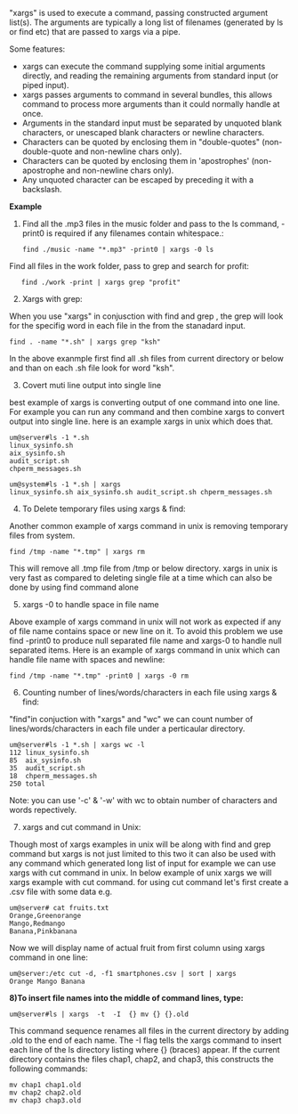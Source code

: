 "xargs" is used to execute a command, passing constructed argument list(s). The arguments are typically a long list of filenames (generated by ls or find etc) that are passed to xargs via a pipe.

Some features:

- xargs can execute the command supplying some initial arguments directly, and reading the remaining arguments from standard input (or piped input).
- xargs passes arguments to command in several bundles, this allows command to process more arguments than it could normally handle at once.
- Arguments in the standard input must be separated by unquoted blank characters, or unescaped blank characters or newline characters.
- Characters can be quoted by enclosing them in "double-quotes" (non-double-quote and non-newline chars only).
- Characters can be quoted by enclosing them in 'apostrophes' (non-apostrophe and non-newline chars only).
- Any unquoted character can be escaped by preceding it with a backslash.


**Example**

1) Find all the .mp3 files in the music folder and pass to the ls command, -print0 is required if any filenames contain whitespace.:

	   find ./music -name "*.mp3" -print0 | xargs -0 ls


Find all files in the work folder, pass to grep and search for profit:

	   find ./work -print | xargs grep "profit"


2) Xargs with grep:

When you use "xargs" in conjusction with find and grep , the grep will look for the specifig word in  each file in the from the stanadard input.
  
  	find . -name "*.sh" | xargs grep "ksh"

In the above exanmple first find all .sh  files from current directory or below and than on each .sh file look for word "ksh".

3) Covert muti line output into single line

best example of xargs is  converting output of one command into one line. For example you can run any command and then combine xargs to convert output into single line. here is an example xargs in unix which does that.
    
    um@server#ls -1 *.sh
    linux_sysinfo.sh
    aix_sysinfo.sh
    audit_script.sh
    chperm_messages.sh

    um@system#ls -1 *.sh | xargs
    linux_sysinfo.sh aix_sysinfo.sh audit_script.sh chperm_messages.sh

4) To Delete temporary files using xargs & find:

Another common example of xargs command in unix is removing temporary files from system.
    
    find /tmp -name "*.tmp" | xargs rm

This will remove all .tmp file from /tmp or below directory. xargs in unix is very fast as compared to deleting single file at a time which can also be done by using find command alone

5)  xargs -0 to handle space in file name

Above example of xargs command in unix will not work as expected if any of file name contains space or new line on it. To avoid this problem we use find -print0 to produce null separated file name and xargs-0 to handle null separated items. Here is an example of xargs command in unix which can handle file name with spaces and newline:
	
    find /tmp -name "*.tmp" -print0 | xargs -0 rm

6) Counting number of lines/words/characters in each file using xargs & find:

"find"in conjuction with "xargs" and "wc"  we can count number of lines/words/characters in each file under a perticaular directory.

    um@server#ls -1 *.sh | xargs wc -l 
    112 linux_sysinfo.sh
    85  aix_sysinfo.sh
    35  audit_script.sh
    18  chperm_messages.sh
    250 total

Note: you can use '-c' & '-w' with wc to obtain number of characters and words repectively.

7) xargs and cut command in Unix:

 Though most of xargs examples in unix will be along with find and grep command but xargs is not just limited to this two it can also be used with any command which generated long list of input for example we can use xargs with cut command in unix. In below example of unix xargs we will xargs example with cut command. for using cut command let's first create a .csv file with some data e.g.

    um@server# cat fruits.txt
    Orange,Greenorange
    Mango,Redmango
    Banana,Pinkbanana

Now we will display name of actual fruit from first column using xargs command in one line:

    um@server:/etc cut -d, -f1 smartphones.csv | sort | xargs
    Orange Mango Banana

**8)To insert file names into the middle of command lines, type:**

    um@server#ls | xargs  -t  -I  {} mv {} {}.old

This command sequence renames all files in the current directory by adding .old to the end of each name. The -I flag tells the xargs command to insert each line of the ls directory listing where {} (braces) appear. If the current directory contains the files chap1, chap2, and chap3, this constructs the following commands:

    mv chap1 chap1.old
    mv chap2 chap2.old
    mv chap3 chap3.old
    
